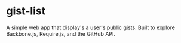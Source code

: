 # gist-list
A simple web app that display's a user's public gists. Built to explore Backbone.js, Require.js, and the GitHub API.
